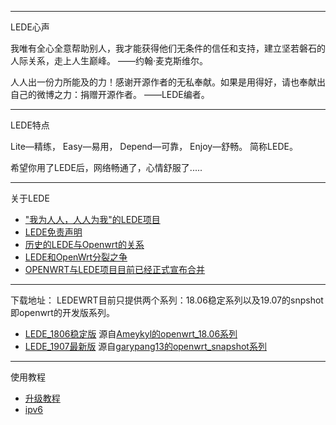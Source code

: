 -------------------------------------------------------------------
LEDE心声

我唯有全心全意帮助别人，我才能获得他们无条件的信任和支持，建立坚若磐石的人际关系，走上人生巅峰。  ——约翰·麦克斯维尔。 

人人出一份力所能及的力！感谢开源作者的无私奉献。如果是用得好，请也奉献出自己的微博之力：捐赠开源作者。  ——LEDE编者。

-------------------------------------------------------------------
LEDE特点

Lite—精练， Easy—易用， Depend—可靠， Enjoy—舒畅。 简称LEDE。

希望你用了LEDE后，网络畅通了，心情舒服了.....

-------------------------------------------------------------------
关于LEDE

* ["我为人人，人人为我"的LEDE项目](./"我为人人,人人为我"的LEDE项目.md) 
* [LEDE免责声明](./LEDE免责声明.md) 
* [历史的LEDE与Openwrt的关系](./历史的LEDE与Openwrt的关系.md) 
* [LEDE和OpenWrt分裂之争](./LEDE和OpenWrt分裂之争.md) 
* [OPENWRT与LEDE项目目前已经正式宣布合并](./OPENWRT与LEDE项目目前已经正式宣布合并.md) 

-------------------------------------------------------------------
下载地址：
LEDEWRT目前只提供两个系列：18.06稳定系列以及19.07的snpshot即openwrt的开发版系列。

* [LEDE_1806稳定版](https://lede.lanzous.com/b00tcg9sf) 源自[Ameykyl的openwrt_18.06系列](https://github.com/Ameykyl)
* [LEDE_1907最新版](https://lede.lanzous.com/b00tcg9gd) 源自[garypang13的openwrt_snapshot系列](https://github.com/garypang13)


-------------------------------------------------------------------
  使用教程 
  
* [升级教程](./upgrade.md)                            
* [ipv6](./ipv6.md)                            
